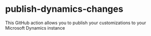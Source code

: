 # publish-dynamics-changes
This GitHub action allows you to publish your customizations to your Microsoft Dynamics instance
